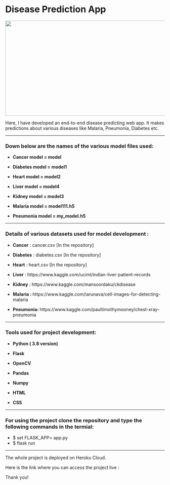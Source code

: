 # Disease Prediction App

<img src="" width="1100" height="300" />
<p> </p>
<p>Here, I have developed an end-to-end disease predicting web app. It makes predictions about various diseases like Malaria, Pneumonia, Diabetes etc.</p>

<hr>
<h3> Down below are the names of the various model files used:</h3>
<ul>
<li><p><b>Cancer model = model</b></p></li>
<li><p><b>Diabetes model = model1</b></p></li>
<li><p><b>Heart model = model2</b></p></li>
<li><p><b>Liver model = model4</b></p></li>
<li><p><b>Kidney model = model3</b></p></li>

<li><p><b>Malaria model = model111.h5</b></p></li>
<li><p><b>Pneumonia model = my_model.h5</b></p></li>
</ul>
<hr>
<!-- 
<h3> Kernals used for training deep learning model </h3>
<ul>
<li><p><b>Kernal for Malaria model :</b></p></li>

<li><p><b>Kernal for Pneumonia model :</b></p></li>
<hr>
</ul>
--> 

<h3> Details of various datasets used for model development : </h3>
<ul>
<li><p><b>Cancer</b> : cancer.csv [In the repository]</p></li>
<li><p><b>Diabetes</b> : diabetes.csv [In the repository]</p></li>
<li><p><b>Heart</b> : heart.csv [In the repository]</p></li>
<li><p><b>Liver</b> : https://www.kaggle.com/uciml/indian-liver-patient-records </p></li>
<li><p><b>Kidney</b> : https://www.kaggle.com/mansoordaku/ckdisease </p></li>

<li><p><b>Malaria : </b> https://www.kaggle.com/iarunava/cell-images-for-detecting-malaria </p></li>
<li><p><b>Pneumonia: </b> https://www.kaggle.com/paultimothymooney/chest-xray-pneumonia </p></li>
</ul>

<hr>

<h3> Tools used for project development: </h3>
<ul>
<li><p><b>Python ( 3.8 version)</b></p></li>
<li><p><b>Flask</b></p></li>
<li><p><b>OpenCV</b></p></li>
<li><p><b>Pandas</b></p></li>
<li><p><b>Numpy</b></p></li>
<li><p><b>HTML</b></p></li>
<li><p><b>CSS</b></p></li>
</ul>

<hr>
 <h3> For using the project clone the repository and type the following commands in the termial: </h3>
 <ul>
  <li> $ set FLASK_APP= app.py</li>
  <li> $ flask run</li>
  </ul>
  
  <hr>
  
  <p> The whole project is deployed on Heroku Cloud.
  
 <p> Here is the link where you can access the project live :  <p>
  <p> Thank you!</p>
